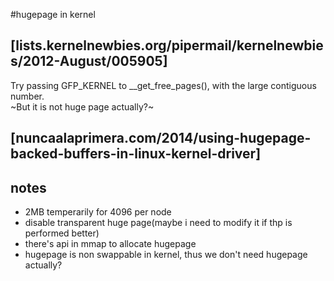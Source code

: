 #hugepage in kernel

## [lists.kernelnewbies.org/pipermail/kernelnewbies/2012-August/005905]
Try passing GFP_KERNEL to __get_free_pages(), with the large contiguous number.  
~But it is not huge page actually?~  

## [nuncaalaprimera.com/2014/using-hugepage-backed-buffers-in-linux-kernel-driver]

## notes
- 2MB temperarily for 4096 per node
- disable transparent huge page(maybe i need to modify it if thp is performed better)
- there's api in mmap to allocate hugepage
- hugepage is non swappable in kernel, thus we don't need hugepage actually?